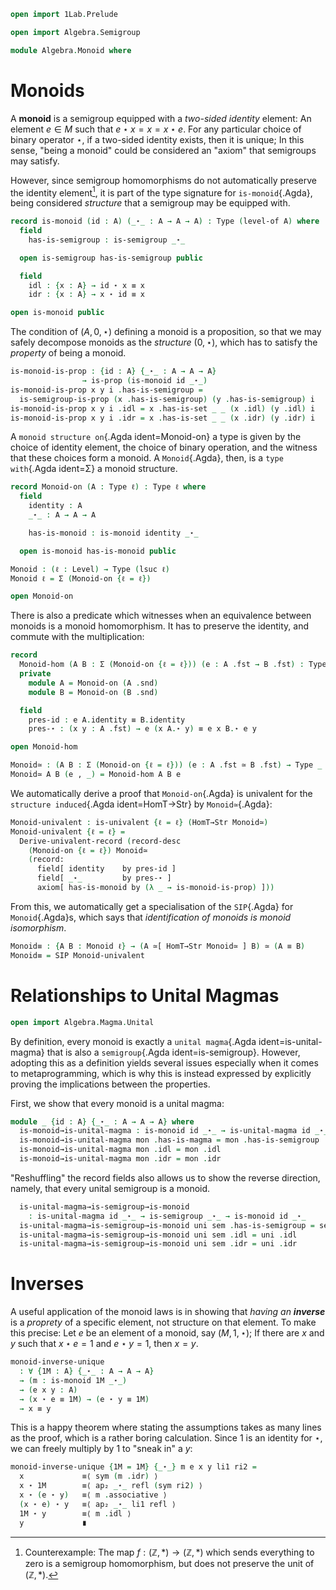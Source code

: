 ```agda
open import 1Lab.Prelude

open import Algebra.Semigroup

module Algebra.Monoid where
```

<!--
```agda
private variable
  ℓ ℓ₁ : Level
  A : Type ℓ
```
-->

# Monoids

A **monoid** is a semigroup equipped with a _two-sided identity_
element: An element $e \in M$ such that $e \star x = x = x \star e$. For
any particular choice of binary operator $\star$, if a two-sided
identity exists, then it is unique; In this sense, "being a monoid"
could be considered an "axiom" that semigroups may satisfy.

However, since semigroup homomorphisms do not automatically preserve the
identity element[^1], it is part of the type signature for
`is-monoid`{.Agda}, being considered _structure_ that a semigroup may be
equipped with.

[^1]: Counterexample: The map $f : (\mathbb{Z}, *) \to (\mathbb{Z}, *)$
which sends everything to zero is a semigroup homomorphism, but does not
preserve the unit of $(\mathbb{Z}, *)$.

```agda
record is-monoid (id : A) (_⋆_ : A → A → A) : Type (level-of A) where
  field
    has-is-semigroup : is-semigroup _⋆_

  open is-semigroup has-is-semigroup public

  field
    idl : {x : A} → id ⋆ x ≡ x
    idr : {x : A} → x ⋆ id ≡ x

open is-monoid public
```

The condition of $(A, 0, \star)$ defining a monoid is a proposition, so
that we may safely decompose monoids as the _structure_ $(0, \star)$,
which has to satisfy the _property_ of being a monoid.

```agda
is-monoid-is-prop : {id : A} {_⋆_ : A → A → A}
                → is-prop (is-monoid id _⋆_)
is-monoid-is-prop x y i .has-is-semigroup =
  is-semigroup-is-prop (x .has-is-semigroup) (y .has-is-semigroup) i
is-monoid-is-prop x y i .idl = x .has-is-set _ _ (x .idl) (y .idl) i
is-monoid-is-prop x y i .idr = x .has-is-set _ _ (x .idr) (y .idr) i
```

A `monoid structure on`{.Agda ident=Monoid-on} a type is given by the
choice of identity element, the choice of binary operation, and the
witness that these choices form a monoid. A `Monoid`{.Agda}, then, is a
`type with`{.Agda ident=Σ} a monoid structure.

```agda
record Monoid-on (A : Type ℓ) : Type ℓ where
  field
    identity : A
    _⋆_ : A → A → A

    has-is-monoid : is-monoid identity _⋆_

  open is-monoid has-is-monoid public

Monoid : (ℓ : Level) → Type (lsuc ℓ)
Monoid ℓ = Σ (Monoid-on {ℓ = ℓ})

open Monoid-on
```

There is also a predicate which witnesses when an equivalence between
monoids is a monoid homomorphism. It has to preserve the identity, and
commute with the multiplication:

```agda
record
  Monoid-hom (A B : Σ (Monoid-on {ℓ = ℓ})) (e : A .fst → B .fst) : Type ℓ where
  private
    module A = Monoid-on (A .snd)
    module B = Monoid-on (B .snd)

  field
    pres-id : e A.identity ≡ B.identity
    pres-⋆ : (x y : A .fst) → e (x A.⋆ y) ≡ e x B.⋆ e y

open Monoid-hom

Monoid≃ : (A B : Σ (Monoid-on {ℓ = ℓ})) (e : A .fst ≃ B .fst) → Type _
Monoid≃ A B (e , _) = Monoid-hom A B e
```

We automatically derive a proof that `Monoid-on`{.Agda} is univalent for
the `structure induced`{.Agda ident=HomT→Str} by `Monoid≃`{.Agda}:

```agda
Monoid-univalent : is-univalent {ℓ = ℓ} (HomT→Str Monoid≃)
Monoid-univalent {ℓ = ℓ} =
  Derive-univalent-record (record-desc
    (Monoid-on {ℓ = ℓ}) Monoid≃
    (record:
      field[ identity    by pres-id ]
      field[ _⋆_         by pres-⋆ ]
      axiom[ has-is-monoid by (λ _ → is-monoid-is-prop) ]))
```

From this, we automatically get a specialisation of the `SIP`{.Agda} for
`Monoid`{.Agda}s, which says that _identification of monoids is monoid
isomorphism_.

```agda
Monoid≡ : {A B : Monoid ℓ} → (A ≃[ HomT→Str Monoid≃ ] B) ≃ (A ≡ B)
Monoid≡ = SIP Monoid-univalent
```

# Relationships to Unital Magmas

```agda
open import Algebra.Magma.Unital
```

By definition, every monoid is exactly a `unital magma`{.Agda ident=is-unital-magma}
that is also a `semigroup`{.Agda ident=is-semigroup}. However, adopting
this as a definition yields several issues especially when it comes to
metaprogramming, which is why this is instead expressed by explicitly
proving the implications between the properties.

First, we show that every monoid is a unital magma:

```agda
module _ {id : A} {_⋆_ : A → A → A} where
  is-monoid→is-unital-magma : is-monoid id _⋆_ → is-unital-magma id _⋆_
  is-monoid→is-unital-magma mon .has-is-magma = mon .has-is-semigroup .has-is-magma
  is-monoid→is-unital-magma mon .idl = mon .idl
  is-monoid→is-unital-magma mon .idr = mon .idr
```

"Reshuffling" the record fields also allows us to show the reverse
direction, namely, that every unital semigroup is a monoid.

```agda
  is-unital-magma→is-semigroup→is-monoid
    : is-unital-magma id _⋆_ → is-semigroup _⋆_ → is-monoid id _⋆_
  is-unital-magma→is-semigroup→is-monoid uni sem .has-is-semigroup = sem
  is-unital-magma→is-semigroup→is-monoid uni sem .idl = uni .idl
  is-unital-magma→is-semigroup→is-monoid uni sem .idr = uni .idr
```

# Inverses

A useful application of the monoid laws is in showing that _having an
**inverse**_ is a _proprety_ of a specific element, not structure on
that element. To make this precise: Let $e$ be an element of a monoid,
say $(M, 1, \star)$; If there are $x$ and $y$ such that $x \star e = 1$
and $e \star y = 1$, then $x = y$.

```agda
monoid-inverse-unique
  : ∀ {1M : A} {_⋆_ : A → A → A}
  → (m : is-monoid 1M _⋆_)
  → (e x y : A)
  → (x ⋆ e ≡ 1M) → (e ⋆ y ≡ 1M)
  → x ≡ y
```

This is a happy theorem where stating the assumptions takes as many
lines as the proof, which is a rather boring calculation. Since $1$ is
an identity for $\star$, we can freely multiply by $1$ to "sneak in" a
$y$:

```agda
monoid-inverse-unique {1M = 1M} {_⋆_} m e x y li1 ri2 =
  x             ≡⟨ sym (m .idr) ⟩
  x ⋆ 1M        ≡⟨ ap₂ _⋆_ refl (sym ri2) ⟩
  x ⋆ (e ⋆ y)   ≡⟨ m .associative ⟩
  (x ⋆ e) ⋆ y   ≡⟨ ap₂ _⋆_ li1 refl ⟩
  1M ⋆ y        ≡⟨ m .idl ⟩
  y             ∎
```
